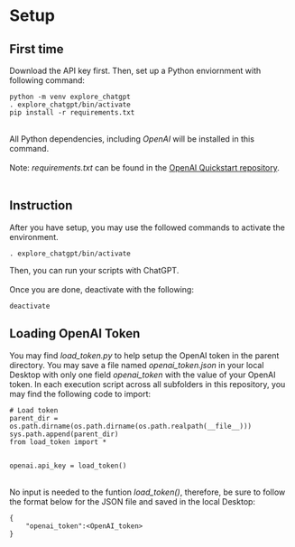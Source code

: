 # Setup

## First time
Download the API key first. Then, set up a Python enviornment with following command:

```
python -m venv explore_chatgpt
. explore_chatgpt/bin/activate
pip install -r requirements.txt
```
<br>
All Python dependencies, including <i>OpenAI</i> will be installed in this command.
<br><br>
Note: <i>requirements.txt</i> can be found in the <a href="https://github.com/openai/openai-quickstart-python">OpenAI Quickstart repository</a>.
<br><br>

## Instruction
After you have setup, you may use the followed commands to activate the environment.

```
. explore_chatgpt/bin/activate
```
Then, you can run your scripts with ChatGPT.
<br><br>
Once you are done, deactivate with the following:

```
deactivate
```

## Loading OpenAI Token
You may find <i>load_token.py</i> to help setup the OpenAI token in the parent directory. You may save a file named <i>openai_token.json</i> in your local Desktop with only one field <i>openai_token</i> with the value of your OpenAI token. In each execution script across all subfolders in this repository, you may find the following code to import:

```
# Load token
parent_dir = os.path.dirname(os.path.dirname(os.path.realpath(__file__)))
sys.path.append(parent_dir)
from load_token import *


openai.api_key = load_token()
```
<br>
No input is needed to the funtion <i>load_token()</i>, therefore, be sure to follow the format below for the JSON file and saved in the local Desktop:

```
{
	"openai_token":<OpenAI_token>
}
```